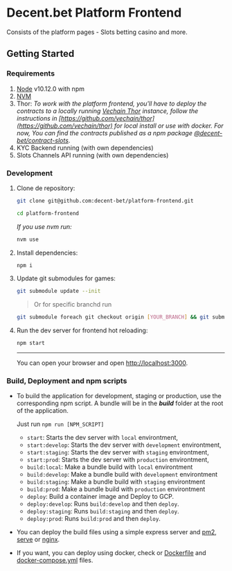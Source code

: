 # Decent.bet Platform Frontend

Consists of the platform pages - Slots betting casino and more.

## Getting Started

### Requirements

1. [Node](https://nodejs.org) v10.12.0 with npm
2. [NVM](https://github.com/creationix/nvm)
3. Thor:
   _To work with the platform frontend, you'll have to deploy the contracts to a locally running [Vechain Thor](https://github.com/vechain/thor) instance, follow the instructions in [https://github.com/vechain/thor](https://github.com/vechain/thor) for local install or use with docker. For now, You can find the contracts published as a npm package [@decent-bet/contract-slots](https://www.npmjs.com/package/@decent-bet/contract-slots)_.
4. KYC Backend running (with own dependencies)
5. Slots Channels API running (with own dependencies)

### Development

1. Clone de repository:
    ```bash
    git clone git@github.com:decent-bet/platform-frontend.git
    ```
    ```bash
    cd platform-frontend
    ```
    _If you use nvm run:_
    ```bash
    nvm use
    ```
2. Install dependencies:

    ```bash
    npm i
    ```

3. Update git submodules for games:
    ```bash
    git submodule update --init
    ```
    > Or for specific branchd run
    ```bash
    git submodule foreach git checkout origin [YOUR_BRANCH] && git submodule foreach git pull origin [YOUR_BRANCH]
    ```
4. Run the dev server for frontend hot reloading:

    ```bash
    npm start
    ```

    ***

    You can open your browser and open [http://localhost:3000](http://localhost:3000).

### Build, Deployment and npm scripts

-   To build the application for development, staging or production, use the corresponding npm script. A bundle will be in the **_build_** folder at the root of the application.

    Just run `npm run [NPM_SCRIPT]`

    -   `start`: Starts the dev server with `local` environtment,
    -   `start:develop`: Starts the dev server with `development` environtment,
    -   `start:staging`: Starts the dev server with `staging` environtment,
    -   `start:prod`: Starts the dev server with `production` environtment,
    -   `build:local`: Make a bundle build with `local` environtment
    -   `build:develop`: Make a bundle build with `development` environtment
    -   `build:staging`: Make a bundle build with `staging` environtment
    -   `build:prod`: Make a bundle build with `production` environtment
    -   `deploy`: Build a container image and Deploy to GCP.
    -   `deploy:develop`: Runs `build:develop` and then `deploy`.
    -   `deploy:staging`: Runs `build:staging` and then `deploy`.
    -   `deploy:prod`: Runs `build:prod` and then `deploy`.

-   You can deploy the build files using a simple express server and [pm2](https://github.com/Unitech/pm2), [serve](https://github.com/zeit/serve) or [nginx](https://nginx.org/).

-   If you want, you can deploy using docker, check or [Dockerfile](Dockerfile) and [docker-compose.yml](docker-compose.yml) files.
